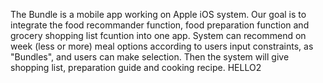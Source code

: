 The Bundle is a mobile app working on Apple iOS system. 
Our goal is to integrate the food recommander function, 
food preparation function and grocery shopping list fcuntion into one app.
System can recommend on week (less or more) meal options 
according to users input constraints, as "Bundles", and users can make selection.
Then the system will give shopping list, preparation guide and cooking recipe.
HELLO2